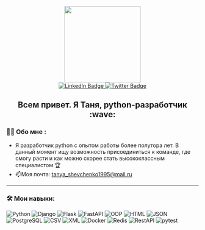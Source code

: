 <div id="header" align="center">
  <img src="https://media.giphy.com/media/2IudUHdI075HL02Pkk/giphy.gif" width="200"/>
</div>
<div id="badges" align="center">
    <a href="https://www.linkedin.com/in/tatsiana-belyaeva-0417ab260">
    <img src="https://img.shields.io/badge/LinkedIn-blue?style=for-the-badge&logo=linkedin&logoColor=white" alt="LinkedIn Badge"/>
  </a>
  <a href="https://t.me/tatsiana_belyaeva">
    <img src="https://img.shields.io/badge/Telegram-blue?style=for-the-badge&logo=telegram&logoColor=white" alt="Twitter Badge"/>
  </a>
</div>
<div id="badges" align="center">
<img src="https://komarev.com/ghpvc/?username=tortuga0212&style=flat-square&color=brightgreen" alt=""/>
<h2>
  Всем привет. Я Таня, python-разработчик :wave:
</h2>
</div>  


### :woman_technologist: Обо мне : 
- Я разработчик python с опытом работы более полутора лет. В данный момент ищу возможность присоединиться к команде, где смогу расти и как можно скорее стать высококлассным специалистом :trophy:
- :mailbox:Моя почта: tanya_shevchenko1995@mail.ru

---

### :hammer_and_wrench: Мои навыки:
![Python](https://img.shields.io/badge/Python-blue?style=for-the-badge&logo=python&logoColor=yellow)
![Django](https://img.shields.io/badge/Django-darkgreen?style=for-the-badge&logo=django&logoColor=white)
![Flask](https://img.shields.io/badge/Flask-orange?style=for-the-badge&logo=flask&logoColor=black)
![FastAPI](https://img.shields.io/badge/FastAPI-lightgreen?style=for-the-badge&logo=FastAPI&logoColor=white)
![OOP](https://img.shields.io/badge/OOP-%23593d88.svg?style=for-the-badge&logo=oop&logoColor=white)
![HTML](https://img.shields.io/badge/HTML-red?style=for-the-badge&logo=html&logoColor=white)
![JSON](https://img.shields.io/badge/json-black?style=for-the-badge&logo=json&logoColor=white)
![PostgreSQL](https://img.shields.io/badge/PostgreSQL-blue?style=for-the-badge&logo=PostgreSQL&logoColor=white)
![CSV](https://img.shields.io/badge/CSV-lightgreen?style=for-the-badge&logo=csv&logoColor=black)
![XML](https://img.shields.io/badge/xml-orange?style=for-the-badge&logo=orange&logoColor=white)
![Docker](https://img.shields.io/badge/Docker-316192?style=for-the-badge&logo=docker&logoColor=white)
![Redis](https://img.shields.io/badge/redis-%23CC0000.svg?style=for-the-badge&logo=redis&logoColor=white)
![RestAPI](https://img.shields.io/badge/restapi-%23646CFF.svg?style=for-the-badge&logo=restapi&logoColor=white)
![pytest](https://img.shields.io/badge/pytest-%2300AFF0.svg?style=for-the-badge&logo=pytest&logoColor=white)




